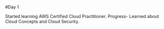 #Day 1

Started learning AWS Certified Cloud Practitioner.
Progress- Learned about Cloud Concepts and Cloud Security. 
